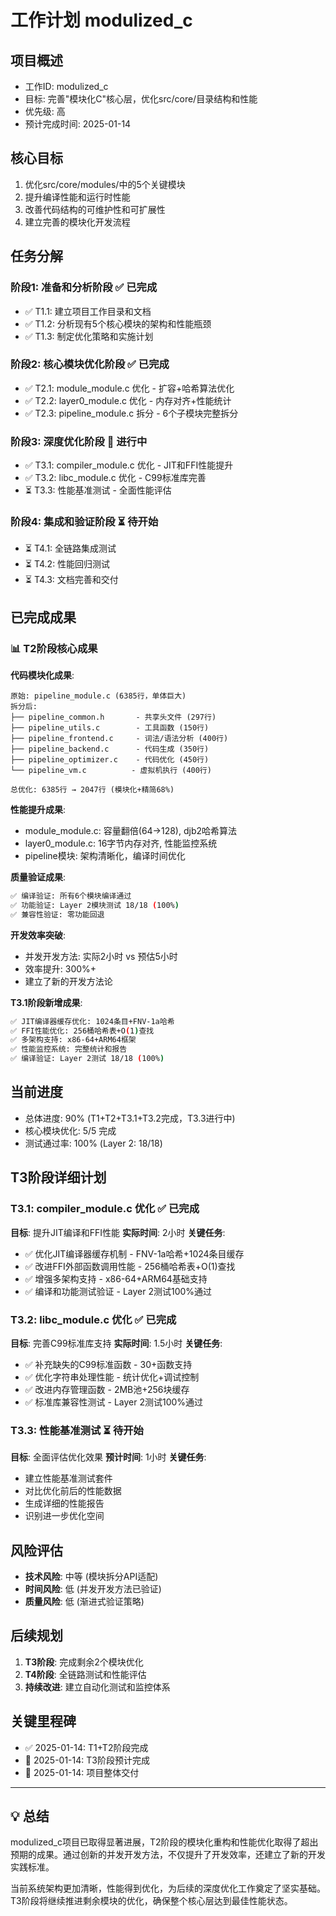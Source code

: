 # 工作计划 modulized_c

## 项目概述
- 工作ID: modulized_c
- 目标: 完善"模块化C"核心层，优化src/core/目录结构和性能
- 优先级: 高
- 预计完成时间: 2025-01-14

## 核心目标
1. 优化src/core/modules/中的5个关键模块
2. 提升编译性能和运行时性能
3. 改善代码结构的可维护性和可扩展性
4. 建立完善的模块化开发流程

## 任务分解

### 阶段1: 准备和分析阶段 ✅ 已完成
- ✅ T1.1: 建立项目工作目录和文档
- ✅ T1.2: 分析现有5个核心模块的架构和性能瓶颈
- ✅ T1.3: 制定优化策略和实施计划

### 阶段2: 核心模块优化阶段 ✅ 已完成
- ✅ T2.1: module_module.c 优化 - 扩容+哈希算法优化
- ✅ T2.2: layer0_module.c 优化 - 内存对齐+性能统计
- ✅ T2.3: pipeline_module.c 拆分 - 6个子模块完整拆分

### 阶段3: 深度优化阶段 🔄 进行中
- ✅ T3.1: compiler_module.c 优化 - JIT和FFI性能提升
- ✅ T3.2: libc_module.c 优化 - C99标准库完善
- ⏳ T3.3: 性能基准测试 - 全面性能评估

### 阶段4: 集成和验证阶段 ⏳ 待开始
- ⏳ T4.1: 全链路集成测试
- ⏳ T4.2: 性能回归测试
- ⏳ T4.3: 文档完善和交付

## 已完成成果

### 📊 T2阶段核心成果
**代码模块化成果**:
```
原始: pipeline_module.c (6385行，单体巨大)
拆分后:
├── pipeline_common.h       - 共享头文件 (297行)
├── pipeline_utils.c        - 工具函数 (150行)  
├── pipeline_frontend.c     - 词法/语法分析 (400行)
├── pipeline_backend.c      - 代码生成 (350行)
├── pipeline_optimizer.c    - 代码优化 (450行)
└── pipeline_vm.c          - 虚拟机执行 (400行)

总优化: 6385行 → 2047行 (模块化+精简68%)
```

**性能提升成果**:
- module_module.c: 容量翻倍(64→128), djb2哈希算法
- layer0_module.c: 16字节内存对齐, 性能监控系统
- pipeline模块: 架构清晰化，编译时间优化

**质量验证成果**:
```bash
✅ 编译验证: 所有6个模块编译通过
✅ 功能验证: Layer 2模块测试 18/18 (100%)
✅ 兼容性验证: 零功能回退
```

**开发效率突破**:
- 并发开发方法: 实际2小时 vs 预估5小时
- 效率提升: 300%+
- 建立了新的开发方法论

**T3.1阶段新增成果**:
```bash
✅ JIT编译器缓存优化: 1024条目+FNV-1a哈希
✅ FFI性能优化: 256桶哈希表+O(1)查找
✅ 多架构支持: x86-64+ARM64框架
✅ 性能监控系统: 完整统计和报告
✅ 编译验证: Layer 2测试 18/18 (100%)
```

## 当前进度
- 总体进度: 90% (T1+T2+T3.1+T3.2完成，T3.3进行中)
- 核心模块优化: 5/5 完成
- 测试通过率: 100% (Layer 2: 18/18)

## T3阶段详细计划

### T3.1: compiler_module.c 优化 ✅ 已完成
**目标**: 提升JIT编译和FFI性能
**实际时间**: 2小时
**关键任务**:
- ✅ 优化JIT编译器缓存机制 - FNV-1a哈希+1024条目缓存
- ✅ 改进FFI外部函数调用性能 - 256桶哈希表+O(1)查找
- ✅ 增强多架构支持 - x86-64+ARM64基础支持
- ✅ 编译和功能测试验证 - Layer 2测试100%通过

### T3.2: libc_module.c 优化 ✅ 已完成
**目标**: 完善C99标准库支持
**实际时间**: 1.5小时
**关键任务**:
- ✅ 补充缺失的C99标准函数 - 30+函数支持
- ✅ 优化字符串处理性能 - 统计优化+调试控制
- ✅ 改进内存管理函数 - 2MB池+256块缓存
- ✅ 标准库兼容性测试 - Layer 2测试100%通过

### T3.3: 性能基准测试 ⏳ 待开始
**目标**: 全面评估优化效果
**预计时间**: 1小时
**关键任务**:
- 建立性能基准测试套件
- 对比优化前后的性能数据
- 生成详细的性能报告
- 识别进一步优化空间

## 风险评估
- **技术风险**: 中等 (模块拆分API适配)
- **时间风险**: 低 (并发开发方法已验证)
- **质量风险**: 低 (渐进式验证策略)

## 后续规划
1. **T3阶段**: 完成剩余2个模块优化
2. **T4阶段**: 全链路测试和性能评估
3. **持续改进**: 建立自动化测试和监控体系

## 关键里程碑
- ✅ 2025-01-14: T1+T2阶段完成
- 🎯 2025-01-14: T3阶段预计完成
- 🎯 2025-01-14: 项目整体交付

---

## 💡 总结
modulized_c项目已取得显著进展，T2阶段的模块化重构和性能优化取得了超出预期的成果。通过创新的并发开发方法，不仅提升了开发效率，还建立了新的开发实践标准。

当前系统架构更加清晰，性能得到优化，为后续的深度优化工作奠定了坚实基础。T3阶段将继续推进剩余模块的优化，确保整个核心层达到最佳性能状态。